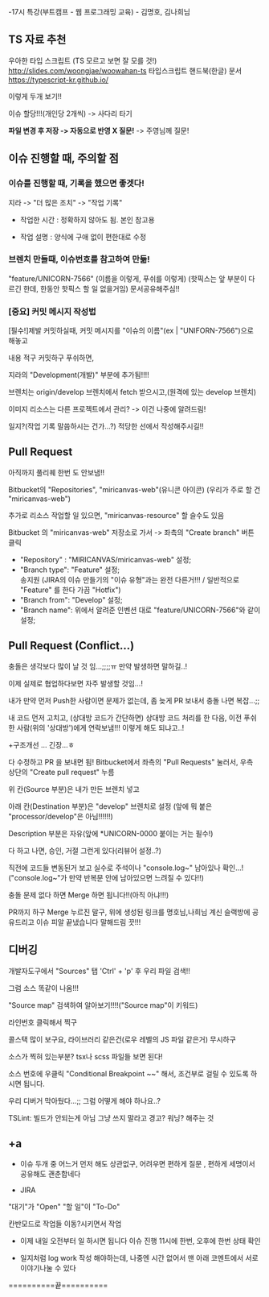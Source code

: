 -17시 특강(부트캠프 - 웹 프로그래밍 교육) -
김명호, 김나희님

## TS 자료 추천

우아한 타입 스크립트 (TS 모르고 보면 잘 모를 것!) http://slides.com/woongjae/woowahan-ts
타입스크립트 핸드북(한글) 문서 https://typescript-kr.github.io/

이렇게 두개 보기!!

이슈 할당!!!(개인당 2개씩) -> 사다리 타기

**파일 변경 후 저장 -> 자동으로 반영 X 질문!**
-> 주영님께 질문!


## 이슈 진행할 때, 주의할 점

### 이슈를 진행할 때, 기록을 했으면 좋겟다!

지라 -> "더 많은 조치" -> "작업 기록"

- 작업한 시간 : 정확하지 않아도 됨. 본인 참고용

- 작업 설명 : 양식에 구애 없이 편한대로 수정


### 브렌치 만들때, 이슈번호를 참고하여 만듦!

"feature/UNICORN-7566" (이름을 이렇게, 푸쉬를 이렇게)
(핫픽스는 앞 부분이 다르긴 한데, 한동안 핫픽스 할 일 없을거임)
문서공유해주심!!


### [중요] 커밋 메시지 작성법

[필수!]제발 커밋하실때, 커밋 메시지를 "이슈의 이름"(ex | "UNIFORN-7566")으로 해놓고

내용 적구 커밋하구 푸쉬하면,

지라의 "Development(개발)" 부분에 추가됨!!!!

브렌치는 origin/develop 브렌치에서 fetch 받으시고,(원격에 있는 develop 브렌치)

이미지 리소스는 다른 프로젝트에서 관리? -> 이건 나중에 알려드림!

일지?(작업 기록 말씀하시는 건가...?)  적당한 선에서 작성해주시길!!





## Pull Request

아직까지 풀리퀘 한번 도 안보냄!!

Bitbucket의 "Repositories", "miricanvas-web"(유니콘 아이콘) (우리가 주로 할 건 "miricanvas-web") 

추가로 리소스 작업할 일 있으면, "miricanvas-resource" 할 슬수도 있음




Bitbucket 의 "miricanvas-web" 저장소로 가서
  -> 좌측의 "Create branch" 버튼 클릭
 - "Repository" : "MIRICANVAS/miricanvas-web" 설정;
 - "Branch type": "Feature" 설정;    
   송지원 (JIRA의 이슈 만들기의 "이슈 유형"과는 완전 다른거!!! / 일반적으로 "Feature" 를 한다 가끔 "Hotfix")
- "Branch from": "Develop" 설정;  
- "Branch name": 위에서 알려준 인벤션 대로 "feature/UNICORN-7566"와 같이 설정;



## Pull Request (Conflict...)

충돌은 생각보다 많이 날 것 임...;;;;ㅠ 만약 발생하면 말하길..!

이제 실제로 협업하다보면 자주 발생할 것임...!

내가 만약 먼저 Push한 사람이면 문제가 없는데, 좀 늦게 PR 보내서 충돌 나면 복잡...;;

내 코드 먼저 고치고, (상대방 코드가 간단하면) 상대방 코드 처리를 한 다음, 
이전 푸쉬한 사람(위의 '상대방')에게 연락보냄!!! 이렇게 해도 되냐고..!


+구조개선 ... 긴장...ㅎ




다 수정하고  PR 을 보내면 됨!
Bitbucket에서 좌측의 "Pull Requests" 눌러서, 우측 상단의 "Create pull request" 누름

위 칸(Source 부분)은 내가 만든 브렌치 넣고

아래 칸(Destination 부분)은 "develop" 브렌치로 설정
(앞에 뭐 붙은 "processor/develop"은 아님!!!!!!)



Description 부분은 자유(앞에 *UNICORN-0000 붙이는 거는 필수!)

다 하고 나면, 승인, 거절 그런게 있다(리뷰어 설정..?)



직전에 코드들 변동된거 보고 실수로 주석이나 "console.log~" 남아있나 확인...!
("console.log~"가 만약 반복문 안에 남아있으면 느려질 수 있다!!)

충돌 문제 없다 하면 Merge 하면 됩니다!!(아직 아냐!!!)


PR까지 하구 Merge 누르진 말구, 위에 생성된 링크를 명호님,나희님 계신 슬랙방에 공유드리고
이슈 피알 끝냈습니다 말해드림 끗!!!




## 디버깅
개발자도구에서 "Sources" 탭
'Ctrl' + 'p' 
후 우리 파일 검색!!

그럼 소스 똑같이 나옴!!!

"Source map" 검색하여 알아보기!!!!("Source map"이 키워드)

라인번호 클릭해서 찍구

콜스택 많이 보구요, 라이브러리 같은건(로우 레벨의 JS 파일 같은거) 무시하구

소스가 찍혀 있는부분? tsx나 scss 파일들 보면 된다!


소스 번호에 우클릭 "Conditional Breakpoint ~~" 해서, 조건부로 걸릴 수 있도록 하시면 됩니다.


우리 디버거 막아뒀다...;;
그럼 어떻게 해야 하나요..? 


TSLint: 빌드가 안되는게 아님 그냥 쓰지 말라고 경고? 워닝? 해주는 것


## +a

- 이슈 두개 중 어느거 먼저 해도 상관없구, 어려우면 편하게 질문 , 편하게 세명이서 공유해도 괜춘합네다

- JIRA

"대기"가 "Open"
"할 일"이 "To-Do"

칸반모드로 작업들 이동?시키면서 작업

- 이제 내일 오전부터 일 하시면 됩니다 이슈 진행
11시에 한번, 오후에 한번 상태 확인

- 일지처럼 log work 작성 해야하는데, 나중엔 시간 없어서 맨 아래 코멘트에서 서로 이야기나눌 수 있다




==========끝==========
